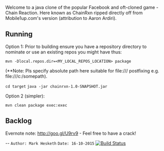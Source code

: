 Welcome to a java clone of the popular Facebook and oft-cloned game - Chain Reaction. Here known as ChainRxn ripped directly off from Mobile1up.com's version (attribution to Aaron Ardiri).


Running
-------

Option 1:
Prior to building ensure you have a repository directory to nominate or use an existing repos you might have thus:

```mvn -Dlocal.repos.dir=<MY_LOCAL_REPOS_LOCATION> package```

(**Note: Pls specify absolute path here suitable for file:/// postfixing e.g. file:///c:/somepath).

```cd target```
```java -jar chainrxn-1.0-SNAPSHOT.jar```

Option 2 (simpler): 

```mvn clean package exec:exec```

Backlog
-------

Evernote note: http://goo.gl/U9rv9 - Feel free to have a crack!

--
`Author: Mark Hesketh`
`Date: 16-10-2015`
[![Build Status](https://travis-ci.org/travis-ci/travis-web.svg?branch=master)](https://travis-ci.org/travis-ci/travis-web)

